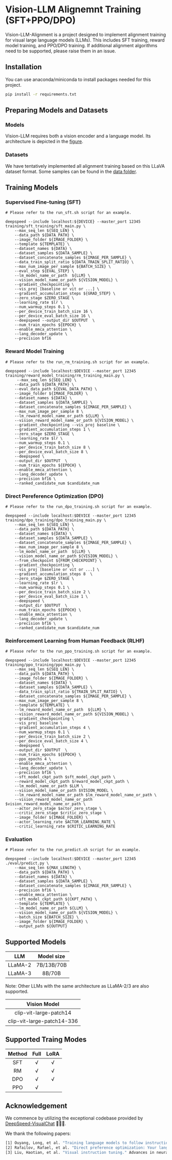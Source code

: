 # Vision-LLM Alignemnt Training (SFT+PPO/DPO)
Vision-LLM-Alignment is a project designed to implement alignment training for visual large language models (LLMs).
This includes SFT training, reward model training, and PPO/DPO training.
If additional alignment algorithms need to be supported, please raise them in an issue.


## Installation
You can use anaconda/miniconda to install packages needed for this project.
```bash
pip install -r requirements.txt
```

## Preparing Models and Datasets
### Models
Vision-LLM requires both a vision encoder and a language model.
Its architecture is depicted in the [figure](https://github.com/microsoft/DeepSpeedExamples/blob/master/applications/DeepSpeed-VisualChat/assets/model.png).

### Datasets
We have tentatively implemented all alignment training based on this LLaVA dataset format. 
Some samples can be found in the [data folder](https://github.com/wangclnlp/Vision-LLM-Alignment/tree/master/data).

## Training Models
### Supervised Fine-tuning (SFT)
```Shell
# Please refer to the run_sft.sh script for an example.

deepspeed --include localhost:${DEVICE} --master_port 12345 training/sft_training/sft_main.py \
    --max_seq_len ${SEQ_LEN} \
    --data_path ${DATA_PATH} \
    --image_folder ${IMAGE_FOLDER} \
    --template ${TEMPLATE} \
    --dataset_names ${DATA} \
    --dataset_samples ${DATA_SAMPLE} \
    --dataset_concatenate_samples ${IMAGE_PER_SAMPLE} \
    --data_train_split_ratio ${DATA_TRAIN_SPLIT_RATIO} \
    --max_num_image_per_sample ${BATCH_SIZE} \
    --eval_step ${EVAL_STEP} \
    --lm_model_name_or_path  ${LLM} \
    --vision_model_name_or_path ${VISION_MODEL} \
    --gradient_checkpointing \
    --vis_proj [baseline or vit or ...] \
    --gradient_accumulation_steps ${GRAD_STEP} \
    --zero_stage $ZERO_STAGE \
    --learning_rate $lr \
    --num_warmup_steps 0.1 \
    --per_device_train_batch_size 16 \
    --per_device_eval_batch_size 16 \
    --deepspeed --output_dir $OUTPUT  \
    --num_train_epochs ${EPOCH} \
    --enable_mmca_attention \
    --lang_decoder_update \
    --precision bf16 
```

### Reward Model Training
```Shell
# Please refer to the run_rm_training.sh script for an example.

deepspeed --include localhost:$DEVICE --master_port 12345 training/reward_model_training/rm_training_main.py \
     --max_seq_len ${SEQ_LEN} \
    --data_path ${DATA_PATH} \
    --eval_data_path ${EVAL_DATA_PATH} \
    --image_folder ${IMAGE_FOLDER} \
    --dataset_names ${DATA} \
    --dataset_samples ${DATA_SAMPLE} \
    --dataset_concatenate_samples ${IMAGE_PER_SAMPLE} \
    --max_num_image_per_sample 8 \
    --lm_reward_model_name_or_path ${LLM} \
    --vision_reward_model_name_or_path ${VISION_MODEL} \
    --gradient_checkpointing --vis_proj baseline \
    --gradient_accumulation_steps 1 \
    --zero_stage $ZERO_STAGE \
    --learning_rate $lr \
    --num_warmup_steps 0.1 \
    --per_device_train_batch_size 8 \
    --per_device_eval_batch_size 8 \
    --deepspeed \
    --output_dir $OUTPUT  \
    --num_train_epochs ${EPOCH} \
    --enable_mmca_attention \
    --lang_decoder_update \
    --precision bf16 \
    --ranked_candidate_num $candidate_num
```
### Direct Pereference Optimization (DPO)
```Shell
# Please refer to the run_dpo_training.sh script for an example.

deepspeed --include localhost:$DEVICE --master_port 12345 training/dpo_training/dpo_training_main.py \
    --max_seq_len ${SEQ_LEN} \
    --data_path ${DATA_PATH} \
    --dataset_names ${DATA} \
    --dataset_samples ${DATA_SAMPLE} \
    --dataset_concatenate_samples ${IMAGE_PER_SAMPLE} \
    --max_num_image_per_sample 8 \
    --lm_model_name_or_path  ${LLM} \
    --vision_model_name_or_path ${VISION_MODEL} \
    --from_checkpoint ${FROM_CHECKPOINT} \
    --gradient_checkpointing \
    --vis_proj [baseline or vit or ...] \
    --gradient_accumulation_steps 8  \
    --zero_stage $ZERO_STAGE \
    --learning_rate $lr \
    --num_warmup_steps 0.1 \
    --per_device_train_batch_size 2 \
    --per_device_eval_batch_size 1 \
    --deepspeed \
    --output_dir $OUTPUT  \
    --num_train_epochs ${EPOCH} \
    --enable_mmca_attention \
    --lang_decoder_update \
    --precision bf16 \
    --ranked_candidate_num $candidate_num  
```
### Reinforcement Learning from Human Feedback (RLHF)
```Shell
# Please refer to the run_ppo_training.sh script for an example.

deepspeed --include localhost:$DEVICE --master_port 12345 training/ppo_training/ppo_main.py \
    --max_seq_len ${SEQ_LEN} \
    --data_path ${DATA_PATH} \
    --image_folder ${IMAGE_FOLDER} \
    --dataset_names ${DATA} \
    --dataset_samples ${DATA_SAMPLE} \
    --data_train_split_ratio ${TRAIN_SPLIT_RATIO} \
    --dataset_concatenate_samples ${IMAGE_PER_SAMPLE} \
    --max_num_image_per_sample 8 \
    --template ${TEMPLATE} \
    --lm_reward_model_name_or_path  ${LLM} \
    --vision_reward_model_name_or_path ${VISION_MODEL} \
    --gradient_checkpointing \
    --vis_proj baseline \
    --gradient_accumulation_steps 4 \
    --num_warmup_steps 0.1 \
    --per_device_train_batch_size 2 \
    --per_device_eval_batch_size 4 \
    --deepspeed \
    --output_dir $OUTPUT  \
    --num_train_epochs ${EPOCH} \
    --ppo_epochs 4 \
    --enable_mmca_attention \
    --lang_decoder_update \
    --precision bf16 \
    --sft_model_ckpt_path $sft_model_ckpt_path \
    --reward_model_ckpt_path $reward_model_ckpt_path \
    --lm_model_name_or_path $LLM \
    --vision_model_name_or_path $VISION_MODEL \
    --lm_reward_model_name_or_path $lm_reward_model_name_or_path \
    --vision_reward_model_name_or_path $vision_reward_model_name_or_path \
    --actor_zero_stage $actor_zero_stage \
    --critic_zero_stage $critic_zero_stage \
    --image_folder ${IMAGE_FOLDER} \
    --actor_learning_rate $ACTOR_LEARNING_RATE \
    --critic_learning_rate $CRITIC_LEARNING_RATE 
```
### Evaluation
```Shell
# Please refer to the run_predict.sh script for an example.

deepspeed --include localhost:$DEVICE --master_port 12345 ./eval/predict.py \
    --max_seq_len ${MAX_LENGTH} \
    --data_path ${DATA_PATH} \
    --dataset_names ${DATA} \
    --dataset_samples ${DATA_SAMPLE} \
    --dataset_concatenate_samples ${IMAGE_PER_SAMPLE} \
    --precision bf16 \
    --enable_mmca_attention \
    --sft_model_ckpt_path ${CKPT_PATH} \
    --template ${TEMPLATE} \
    --lm_model_name_or_path ${LLM} \
    --vision_model_name_or_path ${VISION_MODEL} \
    --batch_size ${BATCH_SIZE} \
    --image_folder ${IMAGE_FOLDER} \
    --output_path ${OUTPUT}
```

## Supported Models
| LLM | Model size |
|:---:|:---:|
| LLaMA-2 | 7B/13B/70B |
| LLaMA-3 | 8B/70B |

Note: Other LLMs with the same architecture as LLaMA-2/3 are also supported.

| Vision Model |
|:---:|
| clip-vit-large-patch14 |
| clip-vit-large-patch14-336 |

## Supported Traing Modes

| Method | Full | LoRA |
|:---:|:---:|:---:|
| SFT |  √  | √ |
| RM  |  √  | √ |
| DPO |  √  | √ |
| PPO |  √  |  |

## Acknowledgement
We commence by utilizing the exceptional codebase provided by [DeepSpeed-VisualChat](https://github.com/microsoft/DeepSpeedExamples/tree/master/applications/DeepSpeed-VisualChat) 🌹🌹🌹.

We thank the following papers:
```bash
[1] Ouyang, Long, et al. "Training language models to follow instructions with human feedback." Advances in neural information processing systems 35 (2022): 27730-27744.
[2] Rafailov, Rafael, et al. "Direct preference optimization: Your language model is secretly a reward model." Advances in Neural Information Processing Systems 36 (2024).
[3] Liu, Haotian, et al. "Visual instruction tuning." Advances in neural information processing systems 36 (2024).
```


